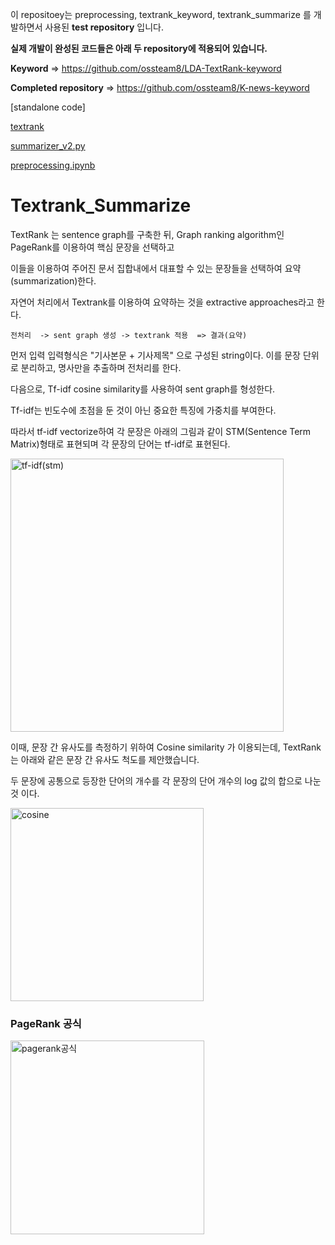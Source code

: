 
이 repositoey는 preprocessing, textrank_keyword, textrank_summarize 를 개발하면서 사용된 **test repository** 입니다.

**실제 개발이 완성된 코드들은 아래 두 repository에 적용되어 있습니다.**

**Keyword** =>  https://github.com/ossteam8/LDA-TextRank-keyword 

**Completed repository** => https://github.com/ossteam8/K-news-keyword


[standalone code]

[textrank](https://github.com/ossteam8/Textrank-Summarize/blob/develop/textrank_keyword.py)

[summarizer_v2.py](https://github.com/ossteam8/Textrank-Summarize/blob/main/summarizer_v2.py)

[preprocessing.ipynb](https://github.com/ossteam8/Textrank-Summarize/blob/main/test_notebook/preprocessing.ipynb)

# Textrank_Summarize

TextRank 는 sentence graph를 구축한 뒤, Graph ranking algorithm인 PageRank를 이용하여 핵심 문장을 선택하고 

이들을 이용하여 주어진 문서 집합내에서 대표할 수 있는 문장들을 선택하여 요약(summarization)한다. 

자연어 처리에서 Textrank를 이용하여 요약하는 것을 extractive approaches라고 한다.

```
전처리  -> sent graph 생성 -> textrank 적용  => 결과(요약)
```

먼저 입력 입력형식은 "기사본문 + 기사제목" 으로 구성된 string이다. 이를 문장 단위로 분리하고, 명사만을 추출하며 전처리를 한다.

다음으로, Tf-idf cosine similarity를 사용하여 sent graph를 형성한다.

Tf-idf는 빈도수에 초점을 둔 것이 아닌 중요한 특징에 가중치를 부여한다.

따라서 tf-idf vectorize하여 각 문장은 아래의 그림과 같이 STM(Sentence Term Matrix)형태로 표현되며 각 문장의 단어는 tf-idf로 표현된다.

<img width="437" alt="tf-idf(stm)" src="https://user-images.githubusercontent.com/80442377/121154072-94ef9e00-c881-11eb-8d30-6d0cf9021b38.png">

이때, 문장 간 유사도를 측정하기 위하여 Cosine similarity 가 이용되는데, TextRank 는 아래와 같은 문장 간 유사도 척도를 제안했습니다. 

두 문장에 공통으로 등장한 단어의 개수를 각 문장의 단어 개수의 log 값의 합으로 나눈 것 이다.

<img width="309" alt="cosine" src="https://user-images.githubusercontent.com/80442377/121154131-a89b0480-c881-11eb-8649-efee1f71910e.png">

### PageRank 공식

<img width="310" alt="pagerank공식" src="https://user-images.githubusercontent.com/80442377/120992094-3a8d0980-c7bd-11eb-9ad8-1f957a45f8a9.png">

